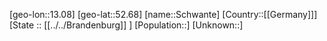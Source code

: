 ﻿---
location: [52.68,13.08]
mapzoom: [7,12] 
mapmarker: city 
type: City
tags:
- geo/City


SpocWebEntityId: 34094
isDeleted: false
confidential: public

---
[geo-lon::13.08]
[geo-lat::52.68]
[name::Schwante]
[Country::[[Germany]]]
[State :: [[../../Brandenburg]] ]
[Population::]
[Unknown::]

